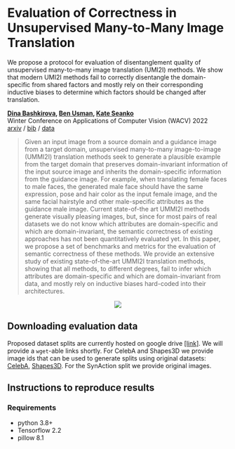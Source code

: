 # Evaluation of Correctness in Unsupervised Many-to-Many Image Translation

We propose a protocol for evaluation of disentanglement quality of unsupervised many-to-many image translation (UMI2I) methods. We show that modern UMI2I methods fail to correctly disentangle the domain-specific from shared factors and mostly rely on their corresponding inductive biases to determine which factors should be changed after translation.

**[Dina Bashkirova](https://cs-people.bu.edu/dbash/), [Ben Usman](https://cs-people.bu.edu/usmn/), [Kate Seanko](http://ai.bu.edu/ksaenko.html/)** </br>
Winter Conference on Applications of Computer Vision (WACV) 2022 </br>
[arxiv](https://arxiv.org/pdf/2103.15727.pdf) / [bib](https://cs-people.bu.edu/usmn/bib/m2m.bib) / [data](#downloading-evaluation-data)

> Given an input image from a source domain and a guidance image from a target domain, unsupervised many-to-many image-to-image (UMMI2I) translation methods seek to generate a plausible example from the target domain that preserves domain-invariant information of the input source image and inherits the domain-specific information from the guidance image. For example, when translating female faces to male faces, the generated male face should have the same expression, pose and hair color as the input female image, and the same facial hairstyle and other male-specific attributes as the guidance male image. Current state-of-the art UMMI2I methods generate visually pleasing images, but, since for most pairs of real datasets we do not know which attributes are domain-specific and which are domain-invariant, the semantic correctness of existing approaches has not been quantitatively evaluated yet. In this paper, we propose a set of benchmarks and metrics for the evaluation of semantic correctness of these methods. We provide an extensive study of existing state-of-the-art UMMI2I translation methods, showing that all methods, to different degrees, fail to infer which attributes are domain-specific and which are domain-invariant from data, and mostly rely on inductive biases hard-coded into their architectures.

<!-- ![img](https://cs-people.bu.edu/dbash/img/i2i_eval.png) -->

<p align="center">
  <img src="https://cs-people.bu.edu/dbash/img/i2i_eval.png" />
</p>

## Downloading evaluation data

Proposed dataset splits are currently hosted on google drive [[link]](https://drive.google.com/drive/folders/1ELLH74aD9AMyHcU6jbGhRfC5s1lGJ7pz?usp=sharing). We will provide a `wget`-able links shortly. For CelebA and Shapes3D we provide image ids that can be used to generate splits using original datasets: [CelebA](https://mmlab.ie.cuhk.edu.hk/projects/CelebA.html), [Shapes3D](https://github.com/deepmind/3d-shapes). For the SynAction split we provide original images.

## Instructions to reproduce results
### Requirements
<ul>
  <li>python 3.8+</li>
  <li>Tensorflow 2.2</li>
  <li>pillow 8.1</li>
</ul>

